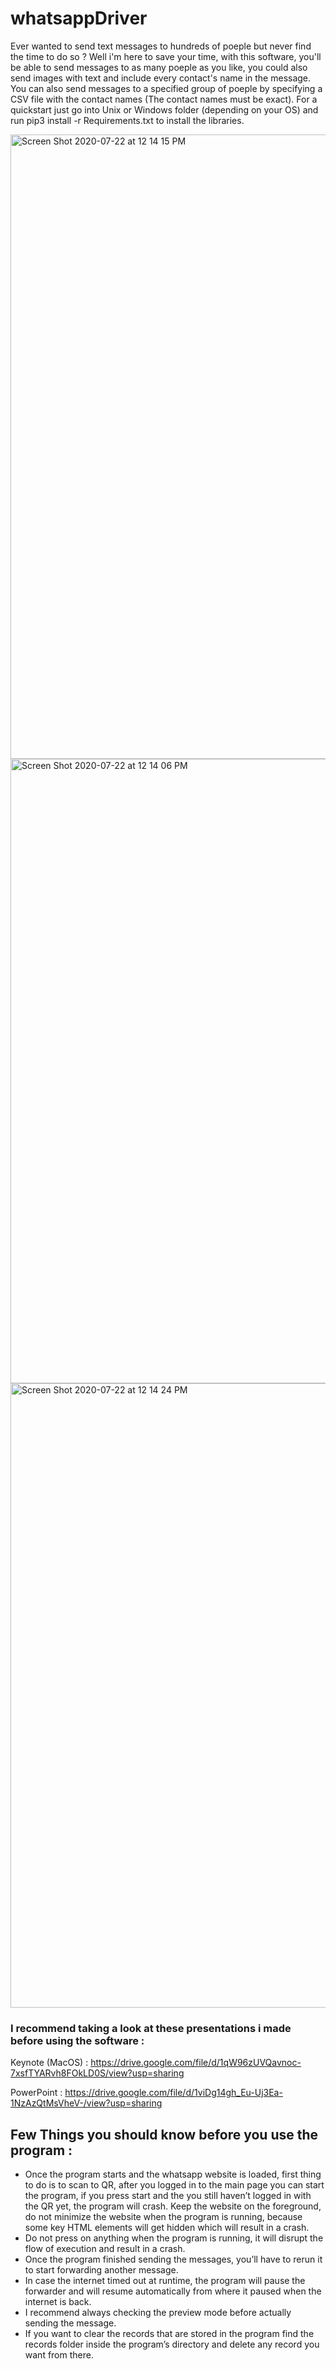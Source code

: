 # whatsappDriver



Ever wanted to send text messages to hundreds of poeple but never find the time to do so ? Well i'm here to save your time, with this software, you'll be able to send messages to as many poeple as you like, you could also send images with text and include every contact's name in the message. You can also send messages to a specified group of poeple by specifying a CSV file with the contact names (The contact names must be exact). For a quickstart just go into Unix or Windows folder (depending on your OS) and run pip3 install -r Requirements.txt to install the libraries.

<img width="999" alt="Screen Shot 2020-07-22 at 12 14 15 PM" src="https://user-images.githubusercontent.com/33400226/88164827-f7619080-cc14-11ea-9f72-4a504cf38d73.png">

<img width="999" alt="Screen Shot 2020-07-22 at 12 14 06 PM" src="https://user-images.githubusercontent.com/33400226/88164828-f892bd80-cc14-11ea-98c3-a9b45e15c010.png">

<img width="999" alt="Screen Shot 2020-07-22 at 12 14 24 PM" src="https://user-images.githubusercontent.com/33400226/88164819-f3ce0980-cc14-11ea-8955-2f97e65e0150.png">

### I recommend taking a look at these presentations i made before using the software : 

Keynote (MacOS) : https://drive.google.com/file/d/1qW96zUVQavnoc-7xsfTYARvh8FOkLD0S/view?usp=sharing

PowerPoint : https://drive.google.com/file/d/1viDg14gh_Eu-Uj3Ea-1NzAzQtMsVheV-/view?usp=sharing

## Few Things you should know before you use the program :

- Once the program starts and the whatsapp website is loaded, first thing to do is to scan to QR, after you logged in to the main page you can start the program, if you press start and the you still haven’t logged in with the QR yet, the program will crash.
Keep the website on the foreground, do not minimize the website when the program is running, because some key HTML elements will get hidden which will result in a crash.
- Do not press on anything when the program is running, it will disrupt the flow of execution and result in a crash.
- Once the program finished sending the messages, you’ll have to rerun it to start forwarding another message.
- In case the internet timed out at runtime, the program will pause the forwarder and will resume automatically from where it paused when the internet is back.
- I recommend always checking the preview mode before actually sending the message.
- If you want to clear the records that are stored in the program find the records folder inside the program’s directory and delete any record you want from there.

